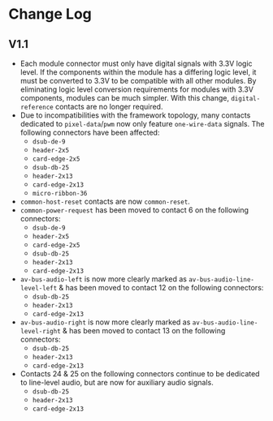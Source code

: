 # Change Log

## V1.1
* Each module connector must only have digital signals with 3.3V logic level.
    If the components within the module has a differing logic level, it must be
    converted to 3.3V to be compatible with all other modules. By eliminating
    logic level conversion requirements for modules with 3.3V components, modules
    can be much simpler. With this change, `digital-reference` contacts are no
    longer required.
* Due to incompatibilities with the framework topology, many contacts dedicated
    to `pixel-data`/`pwm` now only feature `one-wire-data` signals.
    The following  connectors have been affected:
    * `dsub-de-9`
    * `header-2x5`
    * `card-edge-2x5`
    * `dsub-db-25`
    * `header-2x13`
    * `card-edge-2x13`
    * `micro-ribbon-36`
* `common-host-reset` contacts are now `common-reset`.
* `common-power-request` has been moved to contact 6 on the following connectors:
    * `dsub-de-9`
    * `header-2x5`
    * `card-edge-2x5`
    * `dsub-db-25`
    * `header-2x13`
    * `card-edge-2x13`
* `av-bus-audio-left` is now more clearly marked as `av-bus-audio-line-level-left` & has been moved to contact 12 on the following connectors:
    * `dsub-db-25`
    * `header-2x13`
    * `card-edge-2x13`
* `av-bus-audio-right` is now more clearly marked as `av-bus-audio-line-level-right` & has been moved to contact 13 on the following connectors:
    * `dsub-db-25`
    * `header-2x13`
    * `card-edge-2x13`
* Contacts 24 & 25 on the following connectors continue to be dedicated to line-level audio, but are now for auxiliary audio signals.
    * `dsub-db-25`
    * `header-2x13`
    * `card-edge-2x13`
